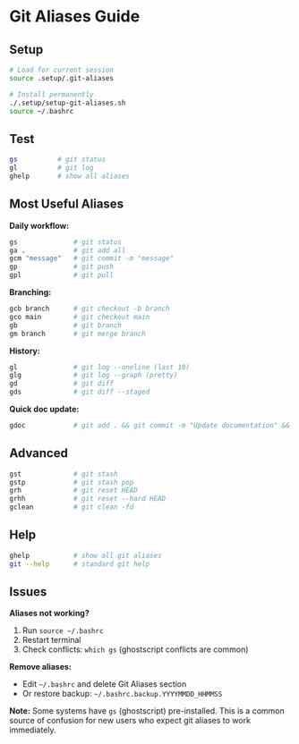 # Git Aliases Guide

## Setup

```bash
# Load for current session
source .setup/.git-aliases

# Install permanently 
./.setup/setup-git-aliases.sh
source ~/.bashrc
```

## Test

```bash
gs          # git status
gl          # git log
ghelp       # show all aliases
```

## Most Useful Aliases

**Daily workflow:**
```bash
gs              # git status
ga .            # git add all
gcm "message"   # git commit -m "message"
gp              # git push
gpl             # git pull
```

**Branching:**
```bash
gcb branch      # git checkout -b branch
gco main        # git checkout main
gb              # git branch
gm branch       # git merge branch
```

**History:**
```bash
gl              # git log --oneline (last 10)
glg             # git log --graph (pretty)
gd              # git diff
gds             # git diff --staged
```

**Quick doc update:**
```bash
gdoc            # git add . && git commit -m "Update documentation" && git push
```

## Advanced

```bash
gst             # git stash
gstp            # git stash pop
grh             # git reset HEAD
grhh            # git reset --hard HEAD
gclean          # git clean -fd
```

## Help

```bash
ghelp           # show all git aliases
git --help      # standard git help
```

## Issues

**Aliases not working?**
1. Run `source ~/.bashrc`
2. Restart terminal
3. Check conflicts: `which gs` (ghostscript conflicts are common)

**Remove aliases:**
- Edit `~/.bashrc` and delete Git Aliases section
- Or restore backup: `~/.bashrc.backup.YYYYMMDD_HHMMSS`

**Note:** Some systems have `gs` (ghostscript) pre-installed. This is a common source of confusion for new users who expect git aliases to work immediately.
